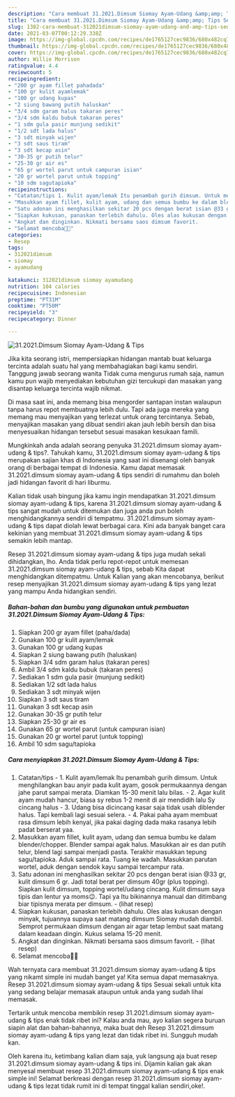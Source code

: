 ```yaml
---
description: "Cara membuat 31.2021.Dimsum Siomay Ayam-Udang &amp;amp; Tips Sederhana dan Mudah Dibuat"
title: "Cara membuat 31.2021.Dimsum Siomay Ayam-Udang &amp;amp; Tips Sederhana dan Mudah Dibuat"
slug: 1382-cara-membuat-312021dimsum-siomay-ayam-udang-and-amp-tips-sederhana-dan-mudah-dibuat
date: 2021-03-07T00:12:29.338Z
image: https://img-global.cpcdn.com/recipes/de1765127cec9836/680x482cq70/312021dimsum-siomay-ayam-udang-tips-foto-resep-utama.jpg
thumbnail: https://img-global.cpcdn.com/recipes/de1765127cec9836/680x482cq70/312021dimsum-siomay-ayam-udang-tips-foto-resep-utama.jpg
cover: https://img-global.cpcdn.com/recipes/de1765127cec9836/680x482cq70/312021dimsum-siomay-ayam-udang-tips-foto-resep-utama.jpg
author: Willie Morrison
ratingvalue: 4.4
reviewcount: 5
recipeingredient:
- "200 gr ayam fillet pahadada"
- "100 gr kulit ayamlemak"
- "100 gr udang kupas"
- "2 siung bawang putih haluskan"
- "3/4 sdm garam halus takaran peres"
- "3/4 sdm kaldu bubuk takaran peres"
- "1 sdm gula pasir munjung sedikit"
- "1/2 sdt lada halus"
- "3 sdt minyak wijen"
- "3 sdt saus tiram"
- "3 sdt kecap asin"
- "30-35 gr putih telur"
- "25-30 gr air es"
- "65 gr wortel parut untuk campuran isian"
- "20 gr wortel parut untuk topping"
- "10 sdm sagutapioka"
recipeinstructions:
- "Catatan/tips 1. Kulit ayam/lemak Itu penambah gurih dimsum. Untuk menghilangkan bau anyir pada kulit ayam, gosok permukaannya dengan jahe parut sampai merata. Diamkan 15-30 menit lalu bilas.  2. Agar kulit ayam mudah hancur, biasa sy rebus 1-2 menit di air mendidih lalu Sy cincang halus 3. Udang bisa dicincang kasar saja tidak usah diblender halus. Tapi kembali lagi sesuai selera.  4. Pakai paha ayam membuat rasa dimsum lebih kenyal, jika pakai daging dada maka rasanya lebih padat berserat yaa."
- "Masukkan ayam fillet, kulit ayam, udang dan semua bumbu ke dalam blender/chopper. Blender sampai agak halus. Masukkan air es dan putih telur, blend lagi sampai menjadi pasta. Terakhir masukkan tepung sagu/tapioka. Aduk sampai rata. Tuang ke wadah. Masukkan parutan wortel, aduk dengan sendok kayu sampai tercampur rata."
- "Satu adonan ini menghasilkan sekitar 20 pcs dengan berat isian @33 gr, kulit dimsum 6 gr. Jadi total berat per dimsum 40gr (plus topping). Siapkan kulit dimsum, topping wortel/udang cincang. Kulit dimsum saya tipis dan lentur ya moms😉. Tapi ya Itu bikinannya manual dan ditimbang biar tipisnya merata per dimsum.           (lihat resep)"
- "Siapkan kukusan, panaskan terlebih dahulu. Oles alas kukusan dengan minyak, tujuannya supaya saat matang dimsum Siomay mudah diambil. Semprot permukaan dimsum dengan air agar tetap lembut saat matang dalam keadaan dingin. Kukus selama 15-20 menit."
- "Angkat dan dinginkan. Nikmati bersama saos dimsum favorit.           (lihat resep)"
- "Selamat mencoba🙏😊"
categories:
- Resep
tags:
- 312021dimsum
- siomay
- ayamudang

katakunci: 312021dimsum siomay ayamudang 
nutrition: 104 calories
recipecuisine: Indonesian
preptime: "PT31M"
cooktime: "PT50M"
recipeyield: "3"
recipecategory: Dinner

---
```



![31.2021.Dimsum Siomay Ayam-Udang &amp; Tips](https://img-global.cpcdn.com/recipes/de1765127cec9836/680x482cq70/312021dimsum-siomay-ayam-udang-tips-foto-resep-utama.jpg)

Jika kita seorang istri, mempersiapkan hidangan mantab buat keluarga tercinta adalah suatu hal yang membahagiakan bagi kamu sendiri. Tanggung jawab seorang  wanita Tidak cuma mengurus rumah saja, namun kamu pun wajib menyediakan kebutuhan gizi tercukupi dan masakan yang disantap keluarga tercinta wajib nikmat.

Di masa  saat ini, anda memang bisa mengorder santapan instan walaupun tanpa harus repot membuatnya lebih dulu. Tapi ada juga mereka yang memang mau menyajikan yang terlezat untuk orang tercintanya. Sebab, menyajikan masakan yang dibuat sendiri akan jauh lebih bersih dan bisa menyesuaikan hidangan tersebut sesuai masakan kesukaan famili. 



Mungkinkah anda adalah seorang penyuka 31.2021.dimsum siomay ayam-udang &amp; tips?. Tahukah kamu, 31.2021.dimsum siomay ayam-udang &amp; tips merupakan sajian khas di Indonesia yang saat ini disenangi oleh banyak orang di berbagai tempat di Indonesia. Kamu dapat memasak 31.2021.dimsum siomay ayam-udang &amp; tips sendiri di rumahmu dan boleh jadi hidangan favorit di hari liburmu.

Kalian tidak usah bingung jika kamu ingin mendapatkan 31.2021.dimsum siomay ayam-udang &amp; tips, karena 31.2021.dimsum siomay ayam-udang &amp; tips sangat mudah untuk ditemukan dan juga anda pun boleh menghidangkannya sendiri di tempatmu. 31.2021.dimsum siomay ayam-udang &amp; tips dapat diolah lewat berbagai cara. Kini ada banyak banget cara kekinian yang membuat 31.2021.dimsum siomay ayam-udang &amp; tips semakin lebih mantap.

Resep 31.2021.dimsum siomay ayam-udang &amp; tips juga mudah sekali dihidangkan, lho. Anda tidak perlu repot-repot untuk memesan 31.2021.dimsum siomay ayam-udang &amp; tips, sebab Kita dapat menghidangkan ditempatmu. Untuk Kalian yang akan mencobanya, berikut resep menyajikan 31.2021.dimsum siomay ayam-udang &amp; tips yang lezat yang mampu Anda hidangkan sendiri.

<!--inarticleads1-->

##### Bahan-bahan dan bumbu yang digunakan untuk pembuatan 31.2021.Dimsum Siomay Ayam-Udang &amp; Tips:

1. Siapkan 200 gr ayam fillet (paha/dada)
1. Gunakan 100 gr kulit ayam/lemak
1. Gunakan 100 gr udang kupas
1. Siapkan 2 siung bawang putih (haluskan)
1. Siapkan 3/4 sdm garam halus (takaran peres)
1. Ambil 3/4 sdm kaldu bubuk (takaran peres)
1. Sediakan 1 sdm gula pasir (munjung sedikit)
1. Sediakan 1/2 sdt lada halus
1. Sediakan 3 sdt minyak wijen
1. Siapkan 3 sdt saus tiram
1. Gunakan 3 sdt kecap asin
1. Gunakan 30-35 gr putih telur
1. Siapkan 25-30 gr air es
1. Gunakan 65 gr wortel parut (untuk campuran isian)
1. Gunakan 20 gr wortel parut (untuk topping)
1. Ambil 10 sdm sagu/tapioka




<!--inarticleads2-->

##### Cara menyiapkan 31.2021.Dimsum Siomay Ayam-Udang &amp; Tips:

1. Catatan/tips - 1. Kulit ayam/lemak Itu penambah gurih dimsum. Untuk menghilangkan bau anyir pada kulit ayam, gosok permukaannya dengan jahe parut sampai merata. Diamkan 15-30 menit lalu bilas.  - 2. Agar kulit ayam mudah hancur, biasa sy rebus 1-2 menit di air mendidih lalu Sy cincang halus - 3. Udang bisa dicincang kasar saja tidak usah diblender halus. Tapi kembali lagi sesuai selera.  - 4. Pakai paha ayam membuat rasa dimsum lebih kenyal, jika pakai daging dada maka rasanya lebih padat berserat yaa.
1. Masukkan ayam fillet, kulit ayam, udang dan semua bumbu ke dalam blender/chopper. Blender sampai agak halus. Masukkan air es dan putih telur, blend lagi sampai menjadi pasta. Terakhir masukkan tepung sagu/tapioka. Aduk sampai rata. Tuang ke wadah. Masukkan parutan wortel, aduk dengan sendok kayu sampai tercampur rata.
1. Satu adonan ini menghasilkan sekitar 20 pcs dengan berat isian @33 gr, kulit dimsum 6 gr. Jadi total berat per dimsum 40gr (plus topping). Siapkan kulit dimsum, topping wortel/udang cincang. Kulit dimsum saya tipis dan lentur ya moms😉. Tapi ya Itu bikinannya manual dan ditimbang biar tipisnya merata per dimsum. -           (lihat resep)
1. Siapkan kukusan, panaskan terlebih dahulu. Oles alas kukusan dengan minyak, tujuannya supaya saat matang dimsum Siomay mudah diambil. Semprot permukaan dimsum dengan air agar tetap lembut saat matang dalam keadaan dingin. Kukus selama 15-20 menit.
1. Angkat dan dinginkan. Nikmati bersama saos dimsum favorit. -           (lihat resep)
1. Selamat mencoba🙏😊




Wah ternyata cara membuat 31.2021.dimsum siomay ayam-udang &amp; tips yang nikamt simple ini mudah banget ya! Kita semua dapat memasaknya. Resep 31.2021.dimsum siomay ayam-udang &amp; tips Sesuai sekali untuk kita yang sedang belajar memasak ataupun untuk anda yang sudah lihai memasak.

Tertarik untuk mencoba membikin resep 31.2021.dimsum siomay ayam-udang &amp; tips enak tidak ribet ini? Kalau anda mau, ayo kalian segera buruan siapin alat dan bahan-bahannya, maka buat deh Resep 31.2021.dimsum siomay ayam-udang &amp; tips yang lezat dan tidak ribet ini. Sungguh mudah kan. 

Oleh karena itu, ketimbang kalian diam saja, yuk langsung aja buat resep 31.2021.dimsum siomay ayam-udang &amp; tips ini. Dijamin kalian gak akan menyesal membuat resep 31.2021.dimsum siomay ayam-udang &amp; tips enak simple ini! Selamat berkreasi dengan resep 31.2021.dimsum siomay ayam-udang &amp; tips lezat tidak rumit ini di tempat tinggal kalian sendiri,oke!.

